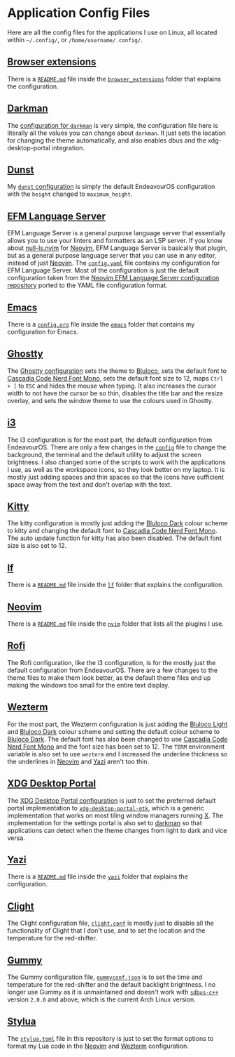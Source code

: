 # Application Config Files

Here are all the config files for the applications I use on Linux,
all located within `~/.config/`, or `/home/username/.config/`.

## [Browser extensions](./browser_extensions/)

There is a [`README.md`](./browser_extensions/README.md) file
inside the [`browser_extensions`](./browser_extensions/)
folder that explains the configuration.

## [Darkman](https://gitlab.com/WhyNotHugo/darkman)

The [configuration for `darkman`](./darkman/config.yaml) is very simple,
the configuration file here is literally all the values you can change
about `darkman`. It just sets the location for changing the theme
automatically, and also enables dbus and the xdg-desktop-portal integration.

## [Dunst](https://github.com/dunst-project/dunst)

My [`dunst` configuration](./dunst/dunstrc) is simply the default
EndeavourOS configuration with the `height` changed to `maximum_height`.

## [EFM Language Server](https://github.com/mattn/efm-langserver)

EFM Language Server is a general purpose language server
that essentially allows you to use your linters and formatters
as an LSP server.
If you know about [null-ls.nvim](https://github.com/nvimtools/none-ls.nvim)
for [Neovim](https://neovim.io/), EFM Language Server is basically that
plugin, but as a general purpose language server that you can use in
any editor, instead of just [Neovim](https://neovim.io/).
The [`config.yaml`](./efm-langserver/config.yaml) file
contains my configuration for EFM Language Server.
Most of the configuration is just the default configuration taken from the
[Neovim EFM Language Server configuration repository](https://github.com/creativenull/efmls-configs-nvim)
ported to the YAML file configuration format.

## [Emacs](https://www.gnu.org/software/emacs/)

There is a [`config.org`](./emacs/config.org) file inside the
[`emacs`](./emacs/) folder that contains my configuration for Emacs.

## [Ghostty](https://github.com/ghostty-org/ghostty)

The [Ghostty configuration](./ghostty/config) sets the theme to
[Bluloco](https://github.com/uloco/bluloco.nvim),
sets the default font to
[Cascadia Code Nerd Font Mono](https://github.com/ryanoasis/nerd-fonts/tree/master/patched-fonts/CascadiaCode),
sets the default font size to 12, maps `Ctrl + [` to `ESC` and
hides the mouse when typing.
It also increases the cursor width to not have the cursor be so thin,
disables the title bar and the resize overlay, and sets the window
theme to use the colours used in Ghostty.

## [i3](https://i3wm.org/)

The i3 configuration is for the most part,
the default configuration from EndeavourOS.
There are only a few changes in the
[`config`](./i3/config) file to change the background,
the terminal and the default utility to adjust the screen brightness.
I also changed some of the scripts to work with the applications I use,
as well as the workspace icons, so they look better on my laptop.
It is mostly just adding spaces and thin spaces so that the icons
have sufficient space away from the text and don't overlap with the text.

## [Kitty](https://sw.kovidgoyal.net/kitty/)

The kitty configuration is mostly just adding the
[Bluloco Dark](https://github.com/uloco/bluloco.nvim) colour scheme to kitty
and changing the default font to
[Cascadia Code Nerd Font Mono](https://github.com/ryanoasis/nerd-fonts/tree/master/patched-fonts/CascadiaCode).
The auto update function for kitty has also been disabled.
The default font size is also set to 12.

## [lf](https://github.com/gokcehan/lf)

There is a [`README.md`](./lf/README.md) file inside
the [`lf`](./lf) folder that explains the configuration.

## [Neovim](https://neovim.io/)

There is a [`README.md`](./nvim/README.md) file inside
the [`nvim`](./nvim) folder that lists all the plugins I use.

## [Rofi](https://github.com/davatorium/rofi)

The Rofi configuration, like the i3 configuration,
is for the mostly just the default configuration from EndeavourOS.
There are a few changes to the theme files to make them look better,
as the default theme files end up making the windows
too small for the entire text display.

## [Wezterm](https://wezfurlong.org/wezterm/index.html)

For the most part, the Wezterm configuration is just adding the
[Bluloco Light](https://github.com/uloco/bluloco.nvim) and
[Bluloco Dark](https://github.com/uloco/bluloco.nvim) colour scheme
and setting the default colour scheme to
[Bluloco Dark](https://github.com/uloco/bluloco.nvim).
The default font has also been changed to use
[Cascadia Code Nerd Font Mono](https://github.com/ryanoasis/nerd-fonts/tree/master/patched-fonts/CascadiaCode)
and the font size has been set to 12.
The `TERM` environment variable is also set to use
`wezterm` and I increased the underline thickness
so the underlines in [Neovim](https://neovim.io/)
and [Yazi](https://yazi-rs.github.io/) aren't too thin.

## [XDG Desktop Portal](https://flatpak.github.io/xdg-desktop-portal/)

The [XDG Desktop Portal configuration](./xdg-desktop-portal/portals.conf)
is just to set the preferred default portal implementation to
[`xdg-desktop-portal-gtk`](https://github.com/flatpak/xdg-desktop-portal-gtk),
which is a generic implementation that works on most tiling window managers
running [X](https://www.x.org/archive/X11R7.6/doc/man/man1/Xserver.1.xhtml).
The implementation for the settings portal is also set to
[darkman](https://gitlab.com/WhyNotHugo/darkman) so that applications can
detect when the theme changes from light to dark and vice versa.

## [Yazi](https://yazi-rs.github.io/)

There is a [`README.md`](./yazi/README.md) file
inside the [`yazi`](./yazi/) folder that explains the configuration.

## [Clight](https://github.com/FedeDP/Clight)

The Clight configuration file, [`clight.conf`](./clight.conf)
is mostly just to disable all the functionality of Clight that
I don't use, and to set the location and the temperature for
the red-shifter.

## [Gummy](https://codeberg.org/fusco/gummy)

The Gummy configuration file, [`gummyconf.json`](./gummyconf.json)
is to set the time and temperature for the red-shifter
and the default backlight brightness.
I no longer use Gummy as it is unmaintained and doesn't work
with [`sdbus-c++`](https://github.com/Kistler-Group/sdbus-cpp)
version `2.0.0` and above, which is the current Arch Linux version.

## [Stylua](https://github.com/JohnnyMorganz/StyLua)

The [`stylua.toml`](./stylua.toml) file in this repository is just
to set the format options to format my Lua code in the
[Neovim](./nvim/) and [Wezterm](./wezterm/) configuration.
